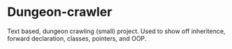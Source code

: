 # Dungeon-crawler
Text based, dungeon crawling (small) project.
Used to show off inheritence, forward declaration, classes, pointers, and OOP.
